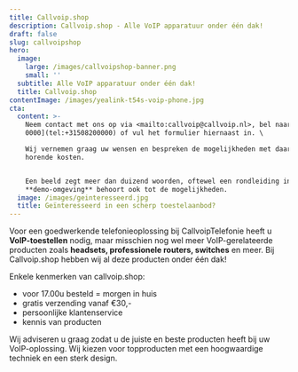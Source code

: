 ```yaml
---
title: Callvoip.shop
description: Callvoip.shop - Alle VoIP apparatuur onder één dak!
draft: false
slug: callvoipshop
hero:
  image:
    large: /images/callvoipshop-banner.png
    small: ''
  subtitle: Alle VoIP apparatuur onder één dak!
  title: Callvoip.shop
contentImage: /images/yealink-t54s-voip-phone.jpg
cta:
  content: >-
    Neem contact met ons op via <mailto:callvoip@callvoip.nl>, bel naar [050 820
    0000](tel:+31508200000) of vul het formulier hiernaast in. \

    Wij vernemen graag uw wensen en bespreken de mogelijkheden met daarbij
    horende kosten. 


    Een beeld zegt meer dan duizend woorden, oftewel een rondleiding in onze
    **demo-omgeving** behoort ook tot de mogelijkheden.
  image: /images/geinteresseerd.jpg
  title: Geïnteresseerd in een scherp toestelaanbod?
---
```

Voor een goedwerkende telefonieoplossing bij CallvoipTelefonie heeft u **VoIP-toestellen** nodig, maar misschien nog wel meer VoIP-gerelateerde producten zoals **headsets, professionele routers, switches** en meer. Bij Callvoip.shop hebben wij al deze producten onder één dak!

Enkele kenmerken van callvoip.shop:

* voor 17.00u besteld = morgen in huis
* gratis verzending vanaf €30,-
* persoonlijke klantenservice
* kennis van producten

Wij adviseren u graag zodat u de juiste en beste producten heeft bij uw VoIP-oplossing. Wij kiezen voor topproducten met een hoogwaardige techniek en een sterk design.
